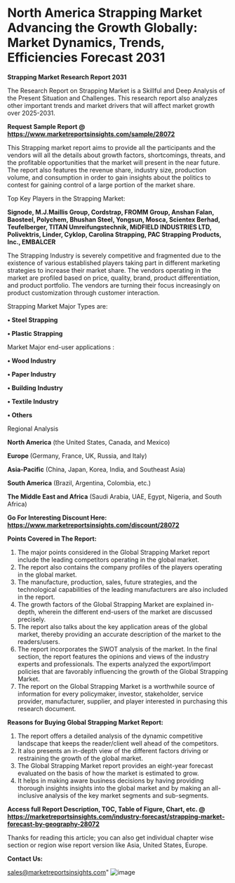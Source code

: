 # North America Strapping Market Advancing the Growth Globally: Market Dynamics, Trends, Efficiencies Forecast 2031

<strong>Strapping Market Research Report 2031</strong>

The Research Report on Strapping Market is a Skillful and Deep Analysis of the Present Situation and Challenges. This research report also analyzes other important trends and market drivers that will affect market growth over 2025-2031.

<strong>Request Sample Report @ <a href=https://www.marketreportsinsights.com/sample/28072>https://www.marketreportsinsights.com/sample/28072</a></strong>

This Strapping market report aims to provide all the participants and the vendors will all the details about growth factors, shortcomings, threats, and the profitable opportunities that the market will present in the near future. The report also features the revenue share, industry size, production volume, and consumption in order to gain insights about the politics to contest for gaining control of a large portion of the market share.

Top Key Players in the Strapping Market:

<strong>Signode, M.J.Maillis Group, Cordstrap, FROMM Group, Anshan Falan, Baosteel, Polychem, Bhushan Steel, Yongsun, Mosca, Scientex Berhad, Teufelberger, TITAN Umreifungstechnik, MiDFIELD INDUSTRIES LTD, Polivektris, Linder, Cyklop, Carolina Strapping, PAC Strapping Products, Inc., EMBALCER</strong>

The Strapping Industry is severely competitive and fragmented due to the existence of various established players taking part in different marketing strategies to increase their market share. The vendors operating in the market are profiled based on price, quality, brand, product differentiation, and product portfolio. The vendors are turning their focus increasingly on product customization through customer interaction.

Strapping Market Major Types are:

<strong>• Steel Strapping

• Plastic Strapping</strong>

Market Major end-user applications :

<strong>• Wood Industry

• Paper Industry

• Building Industry

• Textile Industry

• Others</strong>

Regional Analysis

</u><strong><b>North America</b></strong> (the United States, Canada, and Mexico)

<strong><b>Europe </b></strong>(Germany, France, UK, Russia, and Italy)

<strong><b>Asia-Pacific</b></strong> (China, Japan, Korea, India, and Southeast Asia)

<strong><b>South America</b></strong> (Brazil, Argentina, Colombia, etc.)

<strong><b>The Middle East and Africa</b></strong> (Saudi Arabia, UAE, Egypt, Nigeria, and South Africa)

<strong>Go For Interesting Discount Here: <a href=https://www.marketreportsinsights.com/discount/28072>https://www.marketreportsinsights.com/discount/28072</a></strong>

<strong>Points Covered in The Report:</strong>
<ol>
  <li>The major points considered in the Global Strapping Market report include the leading competitors operating in the global market.</li>
  <li>The report also contains the company profiles of the players operating in the global market.</li>
  <li>The manufacture, production, sales, future strategies, and the technological capabilities of the leading manufacturers are also included in the report.</li>
  <li>The growth factors of the Global Strapping Market are explained in-depth, wherein the different end-users of the market are discussed precisely.</li>
  <li>The report also talks about the key application areas of the global market, thereby providing an accurate description of the market to the readers/users.</li>
  <li>The report incorporates the SWOT analysis of the market. In the final section, the report features the opinions and views of the industry experts and professionals. The experts analyzed the export/import policies that are favorably influencing the growth of the Global Strapping Market.</li>
  <li>The report on the Global Strapping Market is a worthwhile source of information for every policymaker, investor, stakeholder, service provider, manufacturer, supplier, and player interested in purchasing this research document.</li>
</ol>
<strong>Reasons for Buying Global Strapping Market Report:</strong>

<ol>
  <li>The report offers a detailed analysis of the dynamic competitive landscape that keeps the reader/client well ahead of the competitors.</li>
  <li>It also presents an in-depth view of the different factors driving or restraining the growth of the global market.</li>
  <li>The Global Strapping Market report provides an eight-year forecast evaluated on the basis of how the market is estimated to grow.</li>
  <li>It helps in making aware business decisions by having providing thorough insights insights into the global market and by making an all-inclusive analysis of the key market segments and sub-segments.</li>
</ol>
<strong>Access full Report Description, TOC, Table of Figure, Chart, etc. @ <a href=https://marketreportsinsights.com/industry-forecast/strapping-market-forecast-by-geography-28072>https://marketreportsinsights.com/industry-forecast/strapping-market-forecast-by-geography-28072</a></strong>


Thanks for reading this article; you can also get individual chapter wise section or region wise report version like Asia, United States, Europe.

<strong>Contact Us:</strong>

sales@marketreportsinsights.com"
![image](https://github.com/user-attachments/assets/dc919f38-bc55-413f-b7f9-387be3e2cfff)
